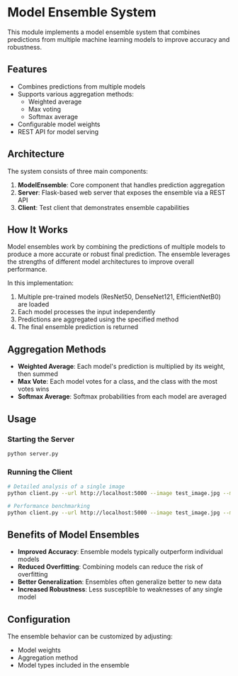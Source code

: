 # Model Ensemble System

This module implements a model ensemble system that combines predictions from multiple machine learning models to improve accuracy and robustness.

## Features

- Combines predictions from multiple models
- Supports various aggregation methods:
  - Weighted average
  - Max voting
  - Softmax average
- Configurable model weights
- REST API for model serving

## Architecture

The system consists of three main components:

1. **ModelEnsemble**: Core component that handles prediction aggregation
2. **Server**: Flask-based web server that exposes the ensemble via a REST API
3. **Client**: Test client that demonstrates ensemble capabilities

## How It Works

Model ensembles work by combining the predictions of multiple models to produce a more accurate or robust final prediction. The ensemble leverages the strengths of different model architectures to improve overall performance.

In this implementation:

1. Multiple pre-trained models (ResNet50, DenseNet121, EfficientNetB0) are loaded
2. Each model processes the input independently
3. Predictions are aggregated using the specified method
4. The final ensemble prediction is returned

## Aggregation Methods

- **Weighted Average**: Each model's prediction is multiplied by its weight, then summed
- **Max Vote**: Each model votes for a class, and the class with the most votes wins
- **Softmax Average**: Softmax probabilities from each model are averaged

## Usage

### Starting the Server

```bash
python server.py
```

### Running the Client

```bash
# Detailed analysis of a single image
python client.py --url http://localhost:5000 --image test_image.jpg --mode detail

# Performance benchmarking
python client.py --url http://localhost:5000 --image test_image.jpg --mode benchmark --requests 50 --concurrency 10
```

## Benefits of Model Ensembles

- **Improved Accuracy**: Ensemble models typically outperform individual models
- **Reduced Overfitting**: Combining models can reduce the risk of overfitting
- **Better Generalization**: Ensembles often generalize better to new data
- **Increased Robustness**: Less susceptible to weaknesses of any single model

## Configuration

The ensemble behavior can be customized by adjusting:

- Model weights
- Aggregation method
- Model types included in the ensemble
